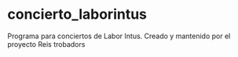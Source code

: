 # concierto_laborintus
Programa para conciertos de Labor Intus. Creado y mantenido por el proyecto Reis trobadors
